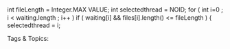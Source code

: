 int ﬁleLength  = Integer.MAX VALUE;
int selectedthread  = NOID;
for ( int i=0 ; i < waiting.length  ; i++ )
if ( waiting[i] && ﬁles[i].length()  <= ﬁleLength  ) {
selectedthread  = i;

   Tags & Topics:
   
